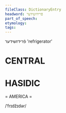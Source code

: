 ```yaml
---
fileClass: DictionaryEntry
headword: פֿרידזשידער
part_of_speech: 
etymology: 
tags: 
---
```

פֿרידזשידער
'refrigerator'

CENTRAL
========

HASIDIC
=======
= AMERICA = 

/ˈfrɪdžɪdər/